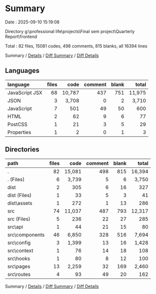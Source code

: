 # Summary

Date : 2025-09-10 15:19:08

Directory g:\\professional life\\projects\\Final sem project\\Quarterly Report\\frontend

Total : 82 files,  15081 codes, 498 comments, 815 blanks, all 16394 lines

Summary / [Details](details.md) / [Diff Summary](diff.md) / [Diff Details](diff-details.md)

## Languages
| language | files | code | comment | blank | total |
| :--- | ---: | ---: | ---: | ---: | ---: |
| JavaScript JSX | 68 | 10,787 | 437 | 751 | 11,975 |
| JSON | 3 | 3,708 | 0 | 2 | 3,710 |
| JavaScript | 7 | 501 | 49 | 50 | 600 |
| HTML | 2 | 62 | 9 | 6 | 77 |
| PostCSS | 1 | 21 | 3 | 5 | 29 |
| Properties | 1 | 2 | 0 | 1 | 3 |

## Directories
| path | files | code | comment | blank | total |
| :--- | ---: | ---: | ---: | ---: | ---: |
| . | 82 | 15,081 | 498 | 815 | 16,394 |
| . (Files) | 6 | 3,739 | 5 | 6 | 3,750 |
| dist | 2 | 305 | 6 | 16 | 327 |
| dist (Files) | 1 | 33 | 5 | 3 | 41 |
| dist\\assets | 1 | 272 | 1 | 13 | 286 |
| src | 74 | 11,037 | 487 | 793 | 12,317 |
| src (Files) | 5 | 236 | 22 | 27 | 285 |
| src\\api | 1 | 44 | 21 | 15 | 80 |
| src\\components | 46 | 6,850 | 328 | 516 | 7,694 |
| src\\config | 3 | 1,399 | 13 | 16 | 1,428 |
| src\\context | 1 | 76 | 14 | 18 | 108 |
| src\\hooks | 1 | 80 | 8 | 12 | 100 |
| src\\pages | 13 | 2,259 | 32 | 169 | 2,460 |
| src\\routes | 4 | 93 | 49 | 20 | 162 |

Summary / [Details](details.md) / [Diff Summary](diff.md) / [Diff Details](diff-details.md)